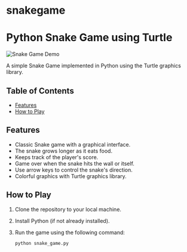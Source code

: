 # snakegame

# Python Snake Game using Turtle

![Snake Game Demo](snake_game_demo.gif)

A simple Snake Game implemented in Python using the Turtle graphics library.

## Table of Contents


- [Features](#features)
- [How to Play](#how-to-play)


## Features

- Classic Snake game with a graphical interface.
- The snake grows longer as it eats food.
- Keeps track of the player's score.
- Game over when the snake hits the wall or itself.
- Use arrow keys to control the snake's direction.
- Colorful graphics with Turtle graphics library.

## How to Play

1. Clone the repository to your local machine.
2. Install Python (if not already installed).
3. Run the game using the following command:

   ```bash
   python snake_game.py

